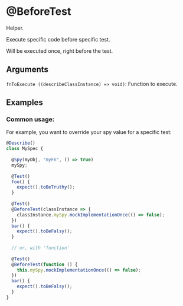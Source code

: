 # @BeforeTest

Helper.

Execute specific code before specific test.

Will be executed once, right before the test.

## Arguments

`fnToExecute ((describeClassInstance) => void)`: Function to execute.

## Examples

### Common usage:

For example, you want to override your spy value for a specific test:

```javascript
@Describe()
class MySpec {
  
  @Spy(myObj, "myFn", () => true)
  mySpy;
  
  @Test()
  foo() {
    expect().toBeTruthy();
  }
  
  @Test()
  @BeforeTest(classInstance => {
    classInstance.mySpy.mockImplementationOnce(() => false);
  })
  bar() {
    expect().toBeFalsy();
  }
  
  // or, with 'function'
  
  @Test()
  @BeforeTest(function () {
    this.mySpy.mockImplementationOnce(() => false);
  })
  bar() {
    expect().toBeFalsy();
  }
}
```
